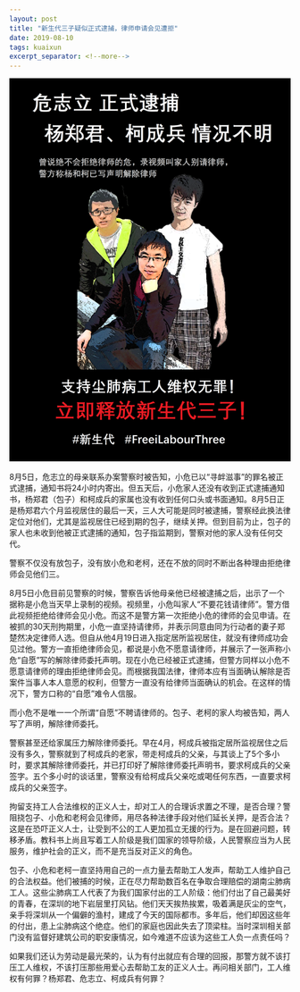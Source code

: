 ```yaml
---
layout: post
title: "新生代三子疑似正式逮捕，律师申请会见遭拒"
date: 2019-08-10
tags: kuaixun
excerpt_separator: <!--more-->
---
```


<div style="text-align:center"><img src="/images/xsd4.png"></div>

8月5日，危志立的母亲联系办案警察时被告知，小危已以“寻衅滋事”的罪名被正式逮捕，通知书将24小时内寄出。但五天后，小危家人还没有收到正式逮捕通知书，杨郑君（包子）和柯成兵的家属也没有收到任何口头或书面通知。8月5日正是杨郑君六个月监视居住的最后一天，三人大可能是同时被逮捕，警察经此换法律定位对他们，尤其是监视居住已经到期的包子，继续关押。但到目前为止，包子的家人也未收到他被正式逮捕的通知，包子指监期到，警察对他的家人没有任何交代。

警察不仅没有放包子，没有放小危和老柯，还在不放的同时不断出各种理由拒绝律师会见他们三。

8月5日小危目前见警察的时候，警察告诉他母亲他已经被逮捕之后，出示了一个据称是小危当天早上录制的视频。视频里，小危叫家人“不要花钱请律师”。警方借此视频拒绝给律师会见小危。而这不是警方第一次拒绝小危的律师的会见申请。在被抓的30天刑拘期里，小危一直坚持请律师，并表示同意由同为行动者的妻子郑楚然决定律师人选。但自从他4月19日进入指定居所监视居住，就没有律师成功会见过他。警方一直拒绝律师会见，都说是小危不愿意请律师，并展示了一张声称小危“自愿”写的解除律师委托声明。现在小危已经被正式逮捕，但警方同样以小危不愿意请律师的理由拒绝律师会见。而根据我国法律，律师本应有当面确认解除是否案件当事人本人意愿的权利，但警方一直没有给律师当面确认的机会。在这样的情况下，警方口称的“自愿”难令人信服。

而小危不是唯一一个所谓“自愿”不聘请律师的。包子、老柯的家人均被告知，两人写了声明，解除律师委托。

警察甚至还给家属压力解除律师委托。早在4月，柯成兵被指定居所监视居住之后没有多久，警察就到了柯成兵的老家，带走柯成兵的父亲，与其谈上了5个多小时，要求其解除律师委托，并已打印好了解除律师委托声明书，要求柯成兵的父亲签字。五个多小时的谈话里，警察没有给柯成兵父亲吃或喝任何东西，一直要求柯成兵的父亲签字。

拘留支持工人合法维权的正义人士，却对工人的合理诉求置之不理，是否合理？警阻挠包子、小危和老柯会见律师，用尽各种法律手段对他们延长关押，是否合法？这是在恐吓正义人士，让受到不公的工人更加孤立无援的行为。是在回避问题，转移矛盾。教科书上尚且写着工人阶级是我们国家的领导阶级，人民警察应当为人民服务，维护社会的正义，而不是充当反对正义的角色。

包子、小危和老柯一直坚持用自己的一点力量去帮助工人发声，帮助工人维护自己的合法权益。他们被捕的时候，正在尽力帮助数百名在争取合理赔偿的湖南尘肺病工人。这些尘肺病工人代表了为我们国家付出的工人阶级：他们付出了自己最美好的青春，在深圳的地下岩层里打风钻。他们天天挨热挨累，吸着满是灰尘的空气，亲手将深圳从一个偏僻的渔村，建成了今天的国际都市。多年后，他们却因这些年的付出，患上尘肺病这个绝症。他们的家庭也因此失去了顶梁柱。当时深圳相关部门没有监督好建筑公司的职安康情况，如今难道不应该为这些工人负一点责任吗？

如果我们还认为劳动是最光荣的，认为有付出就应有合理的回报，那警方就不该打压工人维权，不该打压那些用爱心去帮助工友的正义人士。再问相关部门，工人维权有何罪？杨郑君、危志立、柯成兵有何罪？
